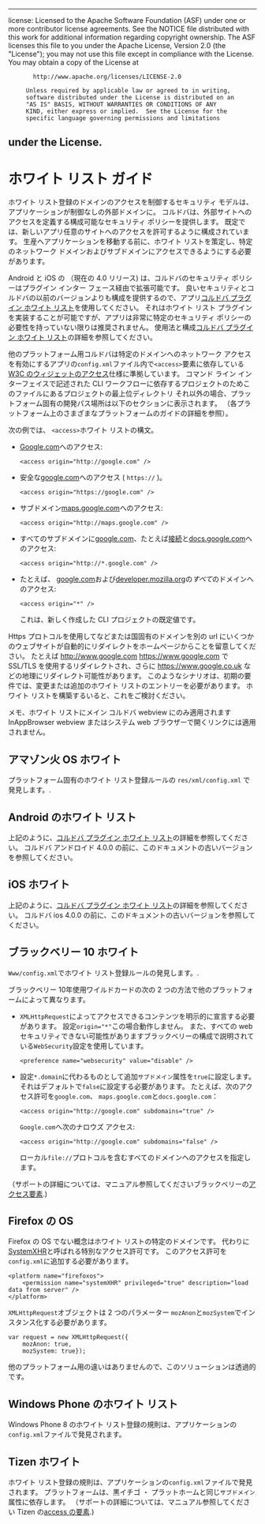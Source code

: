 * * *

license: Licensed to the Apache Software Foundation (ASF) under one or more contributor license agreements. See the NOTICE file distributed with this work for additional information regarding copyright ownership. The ASF licenses this file to you under the Apache License, Version 2.0 (the "License"); you may not use this file except in compliance with the License. You may obtain a copy of the License at

           http://www.apache.org/licenses/LICENSE-2.0
    
         Unless required by applicable law or agreed to in writing,
         software distributed under the License is distributed on an
         "AS IS" BASIS, WITHOUT WARRANTIES OR CONDITIONS OF ANY
         KIND, either express or implied.  See the License for the
         specific language governing permissions and limitations
    

## under the License.

# ホワイト リスト ガイド

ホワイト リスト登録のドメインのアクセスを制御するセキュリティ モデルは、アプリケーションが制御なしの外部ドメインに。 コルドバは、外部サイトへのアクセスを定義する構成可能なセキュリティ ポリシーを提供します。 既定では、新しいアプリ任意のサイトへのアクセスを許可するように構成されています。 生産へアプリケーションを移動する前に、ホワイト リストを策定し、特定のネットワーク ドメインおよびサブドメインにアクセスできるようにする必要があります。

Android と iOS の （現在の 4.0 リリース) は、コルドバのセキュリティ ポリシーはプラグイン インター フェース経由で拡張可能です。 良いセキュリティとコルドバの以前のバージョンよりも構成を提供するので、アプリ[コルドバ プラグイン ホワイト リスト][1]を使用してください。 それはホワイト リスト プラグインを実装することが可能ですが、アプリは非常に特定のセキュリティ ポリシーの必要性を持っていない限りは推奨されません。 使用法と構成[コルドバ プラグイン ホワイト リスト][1]の詳細を参照してください。

 [1]: https://github.com/apache/cordova-plugin-whitelist

他のプラットフォーム用コルドバは特定のドメインへのネットワーク アクセスを有効にするアプリの`config.xml`ファイル内で`<access>`要素に依存している[W3C のウィジェットのアクセス][2]仕様に準拠しています。 コマンド ライン インターフェイスで記述された CLI ワークフローに依存するプロジェクトのためこのファイルにあるプロジェクトの最上位ディレクトリ それ以外の場合、プラットフォーム固有の開発パス場所は以下のセクションに表示されます。 （各プラットフォーム上のさまざまなプラットフォームのガイドの詳細を参照）。

 [2]: http://www.w3.org/TR/widgets-access/

次の例では、 `<access>`ホワイト リストの構文。

*   [Google.com][3]へのアクセス:
    
        <access origin="http://google.com" />
        

*   安全な[google.com][4]へのアクセス ( `https://` )。
    
        <access origin="https://google.com" />
        

*   サブドメイン[maps.google.com][5]へのアクセス:
    
        <access origin="http://maps.google.com" />
        

*   すべてのサブドメインに[google.com][3]、たとえば[接続][6]と[docs.google.com][7]へのアクセス:
    
        <access origin="http://*.google.com" />
        

*   たとえば、 [google.com][3]および[developer.mozilla.org][8]の*すべて*のドメインへのアクセス:
    
        <access origin="*" />
        
    
    これは、新しく作成した CLI プロジェクトの既定値です。

 [3]: http://google.com
 [4]: https://google.com
 [5]: http://maps.google.com
 [6]: http://mail.google.com
 [7]: http://docs.google.com
 [8]: http://developer.mozilla.org

Https プロトコルを使用してなどまたは国固有のドメインを別の url にいくつかのウェブサイトが自動的にリダイレクトをホームページからことを留意してください。 たとえば http://www.google.com https://www.google.com で SSL/TLS を使用するリダイレクトされ、さらに https://www.google.co.uk などの地理にリダイレクト可能性があります。 このようなシナリオは、初期の要件では、変更または追加のホワイト リストのエントリーを必要があります。 ホワイト リストを構築するいると、これをご検討ください。

メモ、ホワイト リストにメイン コルドバ webview にのみ適用されます InAppBrowser webview またはシステム web ブラウザーで開くリンクには適用されません。

## アマゾン火 OS ホワイト

プラットフォーム固有のホワイト リスト登録ルールの `res/xml/config.xml` で発見します。.

## Android のホワイト リスト

上記のように、[コルドバ プラグイン ホワイト リスト][1]の詳細を参照してください。 コルドバ アンドロイド 4.0.0 の前に、このドキュメントの古いバージョンを参照してください。

## iOS ホワイト

上記のように、[コルドバ プラグイン ホワイト リスト][1]の詳細を参照してください。 コルドバ ios 4.0.0 の前に、このドキュメントの古いバージョンを参照してください。

## ブラックベリー 10 ホワイト

`Www/config.xml`でホワイト リスト登録ルールの発見します。.

ブラックベリー 10年使用ワイルドカードの次の 2 つの方法で他のプラットフォームによって異なります。

*   `XMLHttpRequest`によってアクセスできるコンテンツを明示的に宣言する必要があります。 設定`origin="*"`この場合動作しません。 また、すべての web セキュリティできない可能性がありますブラックベリーの構成で説明されている`WebSecurity`設定を使用しています。
    
        <preference name="websecurity" value="disable" />
        

*   設定`*.domain`に代わるものとして追加`サブドメイン`属性を`true`に設定します。 それはデフォルトで`false`に設定する必要があります。 たとえば、次のアクセス許可を`google.com`、 `maps.google.com`と`docs.google.com`：
    
        <access origin="http://google.com" subdomains="true" />
        
    
    `Google.com`へ次のナロウズ アクセス:
    
        <access origin="http://google.com" subdomains="false" />
        
    
    ローカル`file://`プロトコルを含むすべてのドメインへのアクセスを指定します。
    
    <access origin="*" subdomains="true" />

（サポートの詳細については、マニュアル参照してくださいブラックベリーの[アクセス要素][9].)

 [9]: https://developer.blackberry.com/html5/documentation/ww_developing/Access_element_834677_11.html

## Firefox の OS

Firefox の OS でない概念はホワイト リストの特定のドメインです。 代わりに[SystemXHR][10]と呼ばれる特別なアクセス許可です。 このアクセス許可を`config.xml`に追加する必要があります。

 [10]: https://developer.mozilla.org/en-US/docs/Web/API/XMLHttpRequest#Permissions

    <platform name="firefoxos">
        <permission name="systemXHR" privileged="true" description="load data from server" />
    </platform>
    

`XMLHttpRequest`オブジェクトは 2 つのパラメーター `mozAnon`と`mozSystem`でインスタンス化する必要があります。

    var request = new XMLHttpRequest({
        mozAnon: true,
        mozSystem: true});
    

他のプラットフォーム用の違いはありませんので、このソリューションは透過的です。

## Windows Phone のホワイト リスト

Windows Phone 8 のホワイト リスト登録の規則は、アプリケーションの`config.xml`ファイルで発見されます。

## Tizen ホワイト

ホワイト リスト登録の規則は、アプリケーションの`config.xml`ファイルで発見されます。 プラットフォームは、黒イチゴ ・ プラットホームと同じ`サブドメイン`属性に依存します。 （サポートの詳細については、マニュアル参照してください Tizen の[access の要素][11].)

 [11]: https://developer.tizen.org/help/index.jsp?topic=%2Forg.tizen.web.appprogramming%2Fhtml%2Fide_sdk_tools%2Fconfig_editor_w3celements.htm